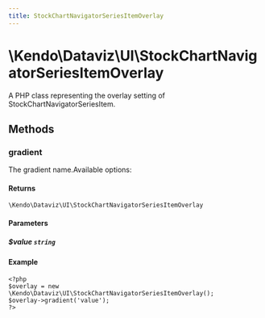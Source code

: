 ```yaml
---
title: StockChartNavigatorSeriesItemOverlay
---
```


# \Kendo\Dataviz\UI\StockChartNavigatorSeriesItemOverlay

A PHP class representing the overlay setting of StockChartNavigatorSeriesItem.


## Methods

### gradient
The gradient name.Available options:

#### Returns
`\Kendo\Dataviz\UI\StockChartNavigatorSeriesItemOverlay`

#### Parameters

##### $value `string`



#### Example 
    <?php
    $overlay = new \Kendo\Dataviz\UI\StockChartNavigatorSeriesItemOverlay();
    $overlay->gradient('value');
    ?>

